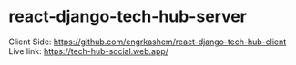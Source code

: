 # react-django-tech-hub-server

Client Side: https://github.com/engrkashem/react-django-tech-hub-client
Live link: https://tech-hub-social.web.app/
